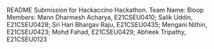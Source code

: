 README
Submission for Hackaccino Hackathon.
Team Name: Bloop
Members: Mann Dharmesh Acharya, E21CSEU0410;
Salik Uddin, E21CSEU0428;
Sri Hari Bhargav Raju,
E21CSEU0435; Mengani Nithin,
E21CSEU0423; Mohd Fahad, E21CSEU0429;
Abheek Tripathy, E21CSEU0123  

